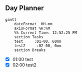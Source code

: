 ## Day Planner
```mermaid
gantt
    dateFormat  HH-mm
    axisFormat %H:%M
    %% Current Time: 12:52:25 PM
    section Tasks
    test     :01-00, 60mm
    test2     :02-00, 0mm
    section Breaks

```

- [x] 01:00 test
- [x] 02:00 test2